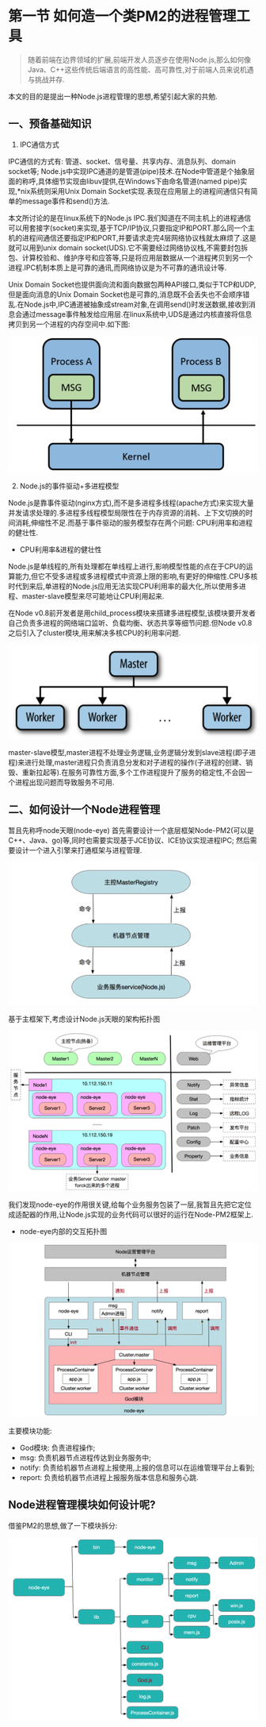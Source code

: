 # 第一节 如何造一个类PM2的进程管理工具

> 随着前端在边界领域的扩展,前端开发人员逐步在使用Node.js,那么如何像Java、C++这些传统后端语言的高性能、高可靠性,对于前端人员来说机遇与挑战并存.

本文的目的是提出一种Node.js进程管理的思想,希望引起大家的共勉.

## 一、预备基础知识

1. IPC通信方式

IPC通信的方式有: 管道、socket、信号量、共享内存、消息队列、domain socket等;
Node.js中实现IPC通道的是管道(pipe)技术.在Node中管道是个抽象层面的称呼,具体细节实现由libuv提供,在Windows下由命名管道(named pipe)实现,*nix系统则采用Unix Domain Socket实现.表现在应用层上的进程间通信只有简单的message事件和send()方法.

本文所讨论的是在linux系统下的Node.js IPC.我们知道在不同主机上的进程通信可以用套接字(socket)来实现,基于TCP/IP协议,只要指定IP和PORT.那么同一个主机的进程间通信还要指定IP和PORT,并要请求走完4层网络协议栈就太麻烦了.这是就可以用到unix domain socket(UDS).它不需要经过网络协议栈,不需要封包拆包、计算校验和、维护序号和应答等,只是将应用层数据从一个进程拷贝到另一个进程.IPC机制本质上是可靠的通讯,而网络协议是为不可靠的通讯设计等.

Unix Domain Socket也提供面向流和面向数据包两种API接口,类似于TCP和UDP,但是面向消息的Unix Domain Socket也是可靠的,消息既不会丢失也不会顺序错乱.在Node.js中,IPC通道被抽象成stream对象,在调用send()时发送数据,接收到消息会通过message事件触发给应用层.在linux系统中,UDS是通过内核直接将信息拷贝到另一个进程的内存空间中.如下图:

![unix-domain-socket](/assets/unix-domain-socket.png)

2. Node.js的事件驱动+多进程模型

Node.js是靠事件驱动(nginx方式),而不是多进程多线程(apache方式)来实现大量并发请求处理的.多进程多线程模型局限性在于内存资源的消耗、上下文切换的时间消耗,伸缩性不足.而基于事件驱动的服务模型存在两个问题: CPU利用率和进程的健壮性.

* CPU利用率&进程的健壮性

Node.js是单线程的,所有处理都在单线程上进行,影响模型性能的点在于CPU的运算能力,但它不受多进程或多进程模式中资源上限的影响,有更好的伸缩性.CPU多核时代到来后,单进程的Node.js应用无法实现CPU利用率的最大化,所以使用多进程、master-slave模型来尽可能地让CPU利用起来.

在Node v0.8前开发者是用child_process模块来搭建多进程模型,该模块要开发者自己负责多进程的网络端口监听、负载均衡、状态共享等细节问题.但Node v0.8之后引入了cluster模块,用来解决多核CPU的利用率问题.

![node-master-slave](/assets/node-master-slave.png)

master-slave模型,master进程不处理业务逻辑,业务逻辑分发到slave进程(即子进程)来进行处理,master进程只负责消息分发和对子进程的操作(子进程的创建、销毁、重新拉起等).在服务可靠性方面,多个工作进程提升了服务的稳定性,不会因一个进程出现问题而导致服务不可用.

## 二、如何设计一个Node进程管理

暂且先称呼node天眼(node-eye)
首先需要设计一个底层框架Node-PM2(可以是C++、Java、go)等,同时也需要实现基于JCE协议、ICE协议实现进程IPC;
然后需要设计一个进入引擎来打通框架与进程管理.

![node-architecture](/assets/node-architecture.png)

基于主框架下,考虑设计Node.js天眼的架构拓扑图

![node-topology](/assets/node-topology.png)

我们发现node-eye的作用很关键,给每个业务服务包装了一层,我暂且先把它定位成适配器的作用,让Node.js实现的业务代码可以很好的运行在Node-PM2框架上.

* node-eye内部的交互拓扑图

![node-eye-topology](/assets/node-eye-topology.png)

主要模块功能:

* God模块: 负责进程操作;
* msg: 负责机器节点进程传达到业务服务中;
* notify: 负责给机器节点进程上报使用,上报的信息可以在运维管理平台上看到;
* report: 负责给机器节点进程上报服务版本信息和服务心跳.

## Node进程管理模块如何设计呢?

借鉴PM2的思想,做了一下模块拆分:

![node-logic-modul](/assets/node-logic-module.png)








